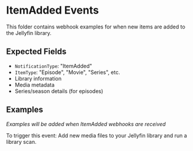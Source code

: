 # ItemAdded Events

This folder contains webhook examples for when new items are added to the Jellyfin library.

## Expected Fields
- `NotificationType`: "ItemAdded"
- `ItemType`: "Episode", "Movie", "Series", etc.
- Library information
- Media metadata
- Series/season details (for episodes)

## Examples
*Examples will be added when ItemAdded webhooks are received*

To trigger this event: Add new media files to your Jellyfin library and run a library scan.
